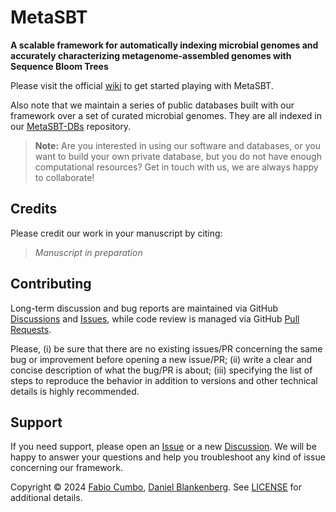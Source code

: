 # MetaSBT

__A scalable framework for automatically indexing microbial genomes and accurately characterizing metagenome-assembled genomes with Sequence Bloom Trees__

Please visit the official [wiki](https://github.com/cumbof/MetaSBT/wiki) to get started playing with MetaSBT.

Also note that we maintain a series of public databases built with our framework over a set of curated microbial genomes. They are all indexed in our [MetaSBT-DBs](https://github.com/cumbof/MetaSBT-DBs) repository.

> __Note:__
> Are you interested in using our software and databases, or you want to build your own private database, but you do not have enough computational resources? Get in touch with us, we are always happy to collaborate!

## Credits

Please credit our work in your manuscript by citing:

> _Manuscript in preparation_

## Contributing

Long-term discussion and bug reports are maintained via GitHub [Discussions](https://github.com/cumbof/MetaSBT/discussions) and [Issues](https://github.com/cumbof/MetaSBT/issues), while code review is managed via GitHub [Pull Requests](https://github.com/cumbof/MetaSBT/pulls).

Please, (i) be sure that there are no existing issues/PR concerning the same bug or improvement before opening a new issue/PR; (ii) write a clear and concise description of what the bug/PR is about; (iii) specifying the list of steps to reproduce the behavior in addition to versions and other technical details is highly recommended.

## Support

If you need support, please open an [Issue](https://github.com/cumbof/MetaSBT/issues) or a new [Discussion](https://github.com/cumbof/MetaSBT/discussions). We will be happy to answer your questions and help you troubleshoot any kind of issue concerning our framework.

Copyright © 2024 [Fabio Cumbo](https://github.com/cumbof), [Daniel Blankenberg](https://github.com/blankenberg). See [LICENSE](https://github.com/cumbof/MetaSBT/blob/main/LICENSE) for additional details.
